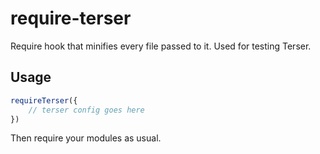 # require-terser

Require hook that minifies every file passed to it. Used for testing Terser.

## Usage

```javascript
requireTerser({
    // terser config goes here
})
```

Then require your modules as usual.
